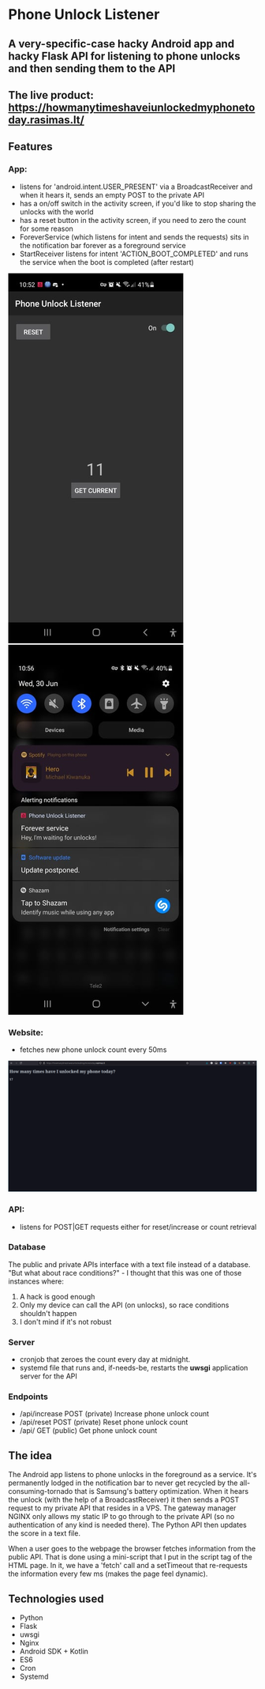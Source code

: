 # Phone Unlock Listener

## A very-specific-case hacky Android app and hacky Flask API for listening to phone unlocks and then sending them to the API

## The live product: https://howmanytimeshaveiunlockedmyphonetoday.rasimas.lt/

## Features
### App:
- listens for 'android.intent.USER_PRESENT' via a BroadcastReceiver and when it hears it, sends an empty POST to the private API
- has a on/off switch in the activity screen, if you'd like to stop sharing the unlocks with the world
- has a reset button in the activity screen, if you need to zero the count for some reason
- ForeverService (which listens for intent and sends the requests) sits in the notification bar forever as a foreground service
- StartReceiver listens for intent 'ACTION_BOOT_COMPLETED' and runs the service when the boot is completed (after restart)

![Screenshot](docs/images/main.jpg)
![Screenshot](docs/images/notifications.jpg)

### Website:
- fetches new phone unlock count every 50ms

![Screenshot](docs/images/website.png)

### API:
- listens for POST|GET requests either for reset/increase or count retrieval

### Database

The public and private APIs interface with a text file instead of a database. "But what about race conditions?" - I thought that this was one of those instances where:
1. A hack is good enough
2. Only my device can call the API (on unlocks), so race conditions shouldn't happen
3. I don't mind if it's not robust

### Server

- cronjob that zeroes the count every day at midnight.
- systemd file that runs and, if-needs-be, restarts the **uwsgi** application server for the API

### Endpoints
- /api/increase POST (private) Increase phone unlock count
- /api/reset POST (private) Reset phone unlock count
- /api/ GET (public) Get phone unlock count

## The idea
The Android app listens to phone unlocks in the foreground as a service. It's permanently lodged in the notification bar to never get recycled by the all-consuming-tornado that is Samsung's battery optimization. When it hears the unlock (with the help of a BroadcastReceiver) it then sends a POST request to my private API that resides in a VPS. The gateway manager NGINX only allows my static IP to go through to the private API (so no authentication of any kind is needed there). The Python API then updates the score in a text file.

When a user goes to the webpage the browser fetches information from the public API. That is done using a mini-script that I put in the script tag of the HTML page. In it, we have a 'fetch' call and a setTimeout that re-requests the information every few ms (makes the page feel dynamic).

## Technologies used
- Python
- Flask
- uwsgi
- Nginx
- Android SDK + Kotlin
- ES6
- Cron
- Systemd


